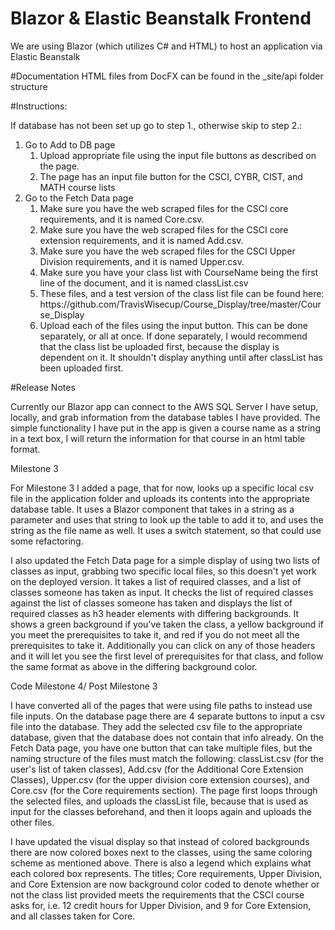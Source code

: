 <h1>Blazor & Elastic Beanstalk Frontend</h1>

<p>We are using Blazor (which utilizes C# and HTML) to host an application via Elastic Beanstalk</p>

<p>#Documentation HTML files from DocFX can be found in the _site/api folder structure<p>

#Instructions:
<p>
If database has not been set up go to step 1., otherwise skip to step 2.:
  <p>
<ol>
  <li> Go to Add to DB page
    <ol>
    <li>Upload appropriate file using the input file buttons as described on the page.</li>
    <li>The page has an input file button for the CSCI, CYBR, CIST, and MATH course lists</li>
    </ol>
  </li>
  <li> Go to the Fetch Data page
    <ol>
     <li>Make sure you have the web scraped files for the CSCI core requirements, and it is named Core.csv. </li>
     <li>Make sure you have the web scraped files for the CSCI core extension requirements, and it is named Add.csv. </li>
     <li>Make sure you have the web scraped files for the CSCI Upper Division requirements, and it is named Upper.csv.</li>
     <li>Make sure you have your class list with CourseName being the first line of the document, and it is named classList.csv</li>
      <li>These files, and a test version of the class list file can be found here: https://github.com/TravisWisecup/Course_Display/tree/master/Course_Display</li>
     <li>Upload each of the files using the input button. This can be done separately, or all at once. If done separately, I would recommend that the class list be uploaded first, because the display is dependent on it. It shouldn't display anything until after classList has been uploaded first.</li>
  </ol>
  </li>
</ol>
#Release Notes
<p>Currently our Blazor app can connect to the AWS SQL Server I have setup, locally, and grab information from the database tables I have provided.
The simple functionality I have put in the app is given a course name as a string in a text box, I will return the information for that course in an html table format.</p>

<p>Milestone 3<p>
<p>For Milestone 3 I added a page, that for now, looks up a specific local csv file in the application folder and uploads its contents into the appropriate database table. It uses a Blazor component that takes in a string as a parameter and uses that string to look up the table to add it to, and uses the string as the file name as well. It uses a switch statement, so that could use some refactoring.<p>
<p>I also updated the Fetch Data page for a simple display of using two lists of classes as input, grabbing two specific local files, so this doesn't yet work on the deployed version. It takes a list of required classes, and a list of classes someone has taken as input. It checks the list of required classes against the list of classes someone has taken and displays the list of required classes as h3 header elements with differing backgrounds. It shows a green background if you've taken the class, a yellow background if you meet the prerequisites to take it, and red if you do not meet all the prerequisites to take it. Additionally you can click on any of those headers and it will let you see the first level of prerequisites for that class, and follow the same format as above in the differing background color.<p>

<p>Code Milestone 4/ Post Milestone 3<p>
<p>I have converted all of the pages that were using file paths to instead use file inputs. On the database page there are 4 separate buttons to input a csv file into the database. They add the selected csv file to the appropriate database, given that the database does not contain that info already. On the Fetch Data page, you have one button that can take multiple files, but the naming structure of the files must match the following: classList.csv (for the user's list of taken classes), Add.csv (for the Additional Core Extension Classes), Upper.csv (for the upper division core extension courses), and Core.csv (for the Core requirements section). The page first loops through the selected files, and uploads the classList file, because that is used as input for the classes beforehand, and then it loops again and uploads the other files. <p>
  
<p>I have updated the visual display so that instead of colored backgrounds there are now colored boxes next to the classes, using the same coloring scheme as mentioned above. There is also a legend which explains what each colored box represents. The titles; Core requirements, Upper Division, and Core Extension are now background color coded to denote whether or not the class list provided meets the requirements that the CSCI course asks for, i.e. 12 credit hours for Upper Division, and 9 for Core Extension, and all classes taken for Core.<p>
